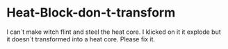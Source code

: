 # Heat-Block-don-t-transform
I can´t make witch flint and steel the heat core. I klicked on it it explode but it doesn´t transformed into a heat core. Please fix it.
